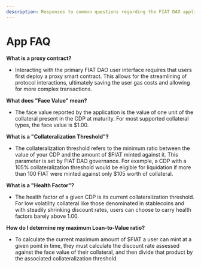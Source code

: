```yaml
---
description: Responses to common questions regarding the FIAT DAO application
---
```


# App FAQ

**What is a proxy contract?**

* Interacting with the primary FIAT DAO user interface requires that users first deploy a proxy smart contract. This allows for the streamlining of protocol interactions, ultimately saving the user gas costs and allowing for more complex transactions.

**What does "Face Value" mean?**

* The face value reported by the application is the value of one unit of the collateral present in the CDP at maturity. For most supported collateral types, the face value is $1.00.

**What is a "Collateralization Threshold"?**

* The collateralization threshold refers to the minimum ratio between the value of your CDP and the amount of $FIAT minted against it. This parameter is set by FIAT DAO governance. For example, a CDP with a 105% collateralization threshold would be eligible for liquidation if more than 100 FIAT were minted against only $105 worth of collateral.

**What is a "Health Factor"?**

* The health factor of a given CDP is its current collateralization threshold. For low volatility collateral like those denominated in stablecoins and with steadily shrinking discount rates, users can choose to carry health factors barely above 1.00.&#x20;

**How do I determine my maximum Loan-to-Value ratio?**

* To calculate the current maximum amount of $FIAT a user can mint at a given point in time, they must calculate the discount rate assessed against the face value of their collateral, and then divide that product by the associated collateralization threshold.&#x20;
